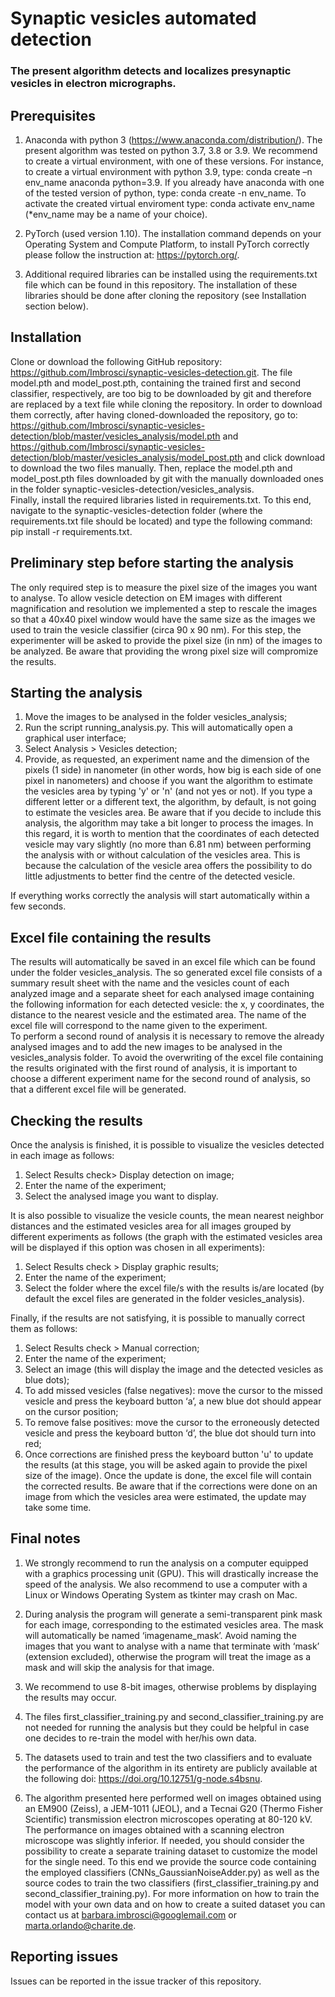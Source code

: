 # Synaptic vesicles automated detection

### The present algorithm detects and localizes presynaptic vesicles in electron micrographs.


## Prerequisites 

1)	Anaconda with python 3 (https://www.anaconda.com/distribution/). The present algorithm was tested on python 3.7, 3.8 or 3.9. We recommend to create a virtual environment, with one of these versions. For instance, to create a virtual environment with python 3.9, type: conda create –n env_name anaconda python=3.9. If you already have anaconda with one of the tested version of python, type: conda create -n env_name. To activate the created virtual enviroment type: conda activate env_name (*env_name may be a name of your choice).

2)	PyTorch (used version 1.10). The installation command depends on your Operating System and Compute Platform, to install PyTorch correctly please follow the instruction at: https://pytorch.org/. 

3) Additional required libraries can be installed using the requirements.txt file which can be found in this repository. The installation of these libraries should be done after cloning the repository (see Installation section below). 

## Installation 

Clone or download the following GitHub repository:
https://github.com/Imbrosci/synaptic-vesicles-detection.git.
The file model.pth and model_post.pth, containing the trained first and second classifier, respectively, are too big to be downloaded by git and therefore are replaced by a text file while cloning the repository. In order to download them correctly, after having cloned-downloaded the repository, go to: 
https://github.com/Imbrosci/synaptic-vesicles-detection/blob/master/vesicles_analysis/model.pth and https://github.com/Imbrosci/synaptic-vesicles-detection/blob/master/vesicles_analysis/model_post.pth and click download to download the two files manually. 
Then, replace the model.pth and model_post.pth files downloaded by git with the manually downloaded ones in the folder synaptic-vesicles-detection/vesicles_analysis.  
Finally, install the required libraries listed in requirements.txt. To this end, navigate to the synaptic-vesicles-detection folder (where the requirements.txt file should be located) and type the following command: pip install -r requirements.txt.

## Preliminary step before starting the analysis 

The only required step is to measure the pixel size of the images you want to analyse. To allow vesicle detection on EM images with different magnification and resolution we implemented a step to rescale the images so that a 40x40 pixel window would have the same size as the images we used to train the vesicle classifier (circa 90 x 90 nm). For this step, the experimenter will be asked to provide the pixel size (in nm) of the images to be analyzed. Be aware that providing the wrong pixel size will compromize the results. 

## Starting the analysis

1.	Move the images to be analysed in the folder vesicles_analysis;
2.	Run the script running_analysis.py. This will automatically open a graphical user interface;
3.	Select Analysis > Vesicles detection;
4.	Provide, as requested, an experiment name and the dimension of the pixels (1 side) in nanometer (in other words, how big is each side of one pixel in nanometers) and choose if you want the algorithm to estimate the vesicles area by typing 'y' or 'n' (and not yes or not). If you type a different letter or a different text, the algorithm, by default, is not going to estimate the vesicles area. Be aware that if you decide to include this analysis, the algorithm may take a bit longer to process the images. In this regard, it is worth to mention that the coordinates of each detected vesicle may vary slightly (no more than 6.81 nm) between performing the analysis with or without calculation of the vesicles area. This is because the calculation of the vesicle area offers the possibility to do little adjustments to better find the centre of the detected vesicle.  

If everything works correctly the analysis will start automatically within a few seconds.

## Excel file containing the results

The results will automatically be saved in an excel file which can be found under the folder vesicles_analysis. 
The so generated excel file consists of a summary result sheet with the name and the vesicles count of each analyzed image and a separate sheet for each analysed image containing the following information for each detected vesicle: the x, y coordinates, the distance to the nearest vesicle and the estimated area. 
The name of the excel file will correspond to the name given to the experiment.  
To perform a second round of analysis it is necessary to remove the already analysed images and to add the new images to be analysed in the vesicles_analysis folder. To avoid the overwriting of the excel file containing the results originated with the first round of analysis, it is important to choose a different experiment name for the second round of analysis, so that a different excel file will be generated. 

## Checking the results 

Once the analysis is finished, it is possible to visualize the vesicles detected in each image as follows:

1.	Select Results check> Display detection on image;
2.	Enter the name of the experiment;
3.	Select the analysed image you want to display.  

It is also possible to visualize the vesicle counts, the mean nearest neighbor distances and the estimated vesicles area for all images grouped by different experiments as follows (the graph with the estimated vesicles area will be displayed if this option was chosen in all experiments):

1.	Select Results check > Display graphic results;
2.	Enter the name of the experiment;
3.	Select the folder where the excel file/s with the results is/are located (by default the excel files are generated in the folder vesicles_analysis). 

Finally, if the results are not satisfying, it is possible to manually correct them as follows:

1. Select Results check > Manual correction;
2. Enter the name of the experiment;
3. Select an image (this will display the image and the detected vesicles as blue dots);
4. To add missed vesicles (false negatives): move the cursor to the missed vesicle and press the keyboard button ‘a’, a new blue dot should appear on the cursor position;
5. To remove false positives: move the cursor to the erroneously detected vesicle and press the keyboard button ‘d’, the blue dot should turn into red;
6. Once corrections are finished press the keyboard button 'u' to update the results (at this stage, you will be asked again to provide the pixel size of the image). Once the update is done, the excel file will contain the corrected results. Be aware that if the corrections were done on an image from which the vesicles area were estimated, the update may take some time.

## Final notes

1.	We strongly recommend to run the analysis on a computer equipped with a graphics processing unit (GPU). This will drastically increase the speed of the analysis. We also recommend to use a computer with a Linux or Windows Operating System as tkinter may crash on Mac.

2.	During analysis the program will generate a semi-transparent pink mask for each image, corresponding to the estimated vesicles area. The mask will automatically be named ‘imagename_mask’. Avoid naming the images that you want to analyse with a name that terminate with ‘mask’ (extension excluded), otherwise the program will treat the image as a mask and will skip the analysis for that image.

3. We recommend to use 8-bit images, otherwise problems by displaying the results may occur.

4.	The files first_classifier_training.py and second_classifier_training.py are not needed for running the analysis but they could be helpful in case one decides to re-train the model with her/his own data. 

5. The datasets used to train and test the two classifiers and to evaluate the performance of the algorithm in its entirety are publicly available at the following doi: https://doi.org/10.12751/g-node.s4bsnu. 

6.	The algorithm presented here performed well on images obtained using an EM900 (Zeiss), a JEM-1011 (JEOL), and a Tecnai G20 (Thermo Fisher Scientific) transmission electron microscopes operating at 80-120 kV. The performance on images obtained with a scanning electron microscope was slightly inferior. If needed, you should consider the possibility to create a separate training dataset to customize the model for the single need. To this end we provide the source code containing the employed classifiers (CNNs_GaussianNoiseAdder.py) as well as the source codes to train the two classifiers (first_classifier_training.py and second_classifier_training.py). For more information on how to train the model with your own data and on how to create a suited dataset you can contact us at barbara.imbrosci@googlemail.com or marta.orlando@charite.de. 

## Reporting issues

Issues can be reported in the issue tracker of this repository.
